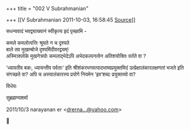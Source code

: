 +++
title = "002 V Subrahmanian"

+++
[[V Subrahmanian	2011-10-03, 16:58:45 [Source](https://groups.google.com/g/bvparishat/c/koLF2fJHNIs)]]



सधन्यवादं भवद्व्याख्यानं स्वीकृत्य इदं पृच्छामि -  
  
कमले कमलोत्पत्तिः श्रूयते न च दृश्यते  
बाले तव मुखाम्बोजे दृश्यमिंदीवरद्वयम्!  
अस्मिञ्श्लोके मुखनेत्रयोः कमलाद्भेदेऽपि अभेदकल्पनत्वेन अतिशयोक्तिः वर्तते वा ?  
  
’ध्यायतीव बकः, ध्यायन्तीव पर्वताः’ इति श्रीशंकरभगवत्पादभाष्यप्रयुक्तमिदं उत्प्रेक्षालंकारलक्षणतां भजते इति संगच्छते वा? अपि च अस्यालंकारस्य प्रयोगे नियमेन ’इव’शब्दः प्रयुक्तव्यो वा?  
  
विधेयः

  
सुब्रह्मण्यशर्मा  
  
  
  

2011/10/3 narayanan er \<[drerna...@yahoo.com]()\>



